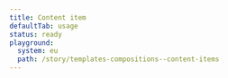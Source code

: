 ```yaml
---
title: Content item
defaultTab: usage
status: ready
playground:
  system: eu
  path: /story/templates-compositions--content-items
---
```

